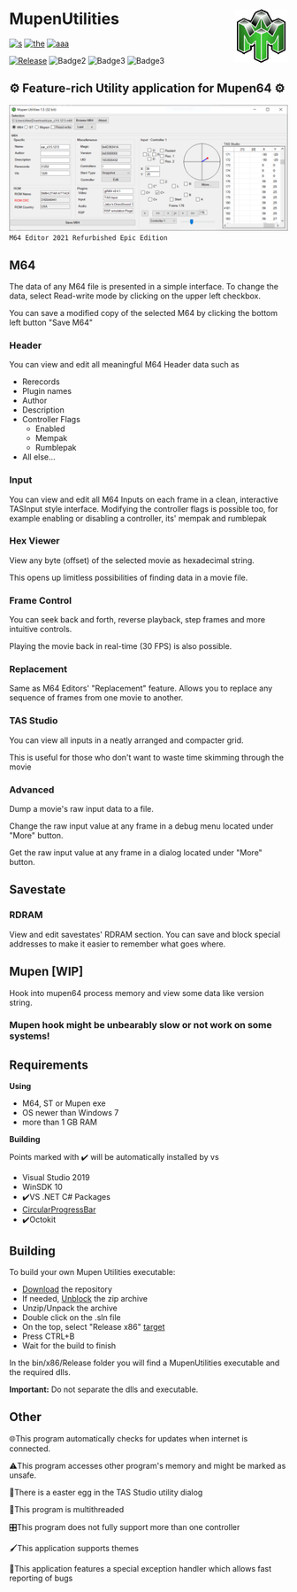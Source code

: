 # MupenUtilities<img src="https://github.com/Aurumaker72/MupenUtilities/blob/main/Resources/mupengreen.png" align="right" />
[![s](https://forthebadge.com/images/badges/not-a-bug-a-feature.svg)](https://forthebadge.com) [![the](https://forthebadge.com/images/badges/no-ragrets.svg)](https://forthebadge.com) [![aaa](https://forthebadge.com/images/badges/you-didnt-ask-for-this.svg)](https://forthebadge.com)

[![Release](https://img.shields.io/github/v/release/Aurumaker72/MupenUtilities?label=Release)](https://github.com/Aurumaker72/MupenUtilities/releases)
![Badge2](https://img.shields.io/github/last-commit/Aurumaker72/MupenUtilities?label=Latest%20Commit) ![Badge3](https://img.shields.io/github/license/Aurumaker72/MupenUtilities?label=License) ![Badge3](https://img.shields.io/badge/Maintained-yes-green) 



## ⚙️ Feature-rich Utility application for Mupen64 ⚙️</b> 


![](https://raw.githubusercontent.com/Aurumaker72/MupenUtilities/multicontroller/app.PNG)
`M64 Editor 2021 Refurbished Epic Edition`

## M64
The data of any M64 file is presented in a simple interface.
To change the data, select Read-write mode by clicking on the upper left checkbox.

You can save a modified copy of the selected M64 by clicking the bottom left button "Save M64"

### Header
You can view and edit all meaningful M64 Header data such as
- Rerecords
- Plugin names
- Author
- Description
- Controller Flags
  - Enabled
  - Mempak
  - Rumblepak
- All else...


### Input
You can view and edit all M64 Inputs on each frame in a clean, interactive TASInput style interface.
Modifying the controller flags is possible too, for example enabling or disabling a controller, its' mempak and rumblepak

### Hex Viewer
View any byte (offset) of the selected movie as hexadecimal string.

This opens up limitless possibilities of finding data in a movie file.

### Frame Control
You can seek back and forth, reverse playback, step frames and more intuitive controls.

Playing the movie back in real-time (30 FPS) is also possible.

### Replacement
Same as M64 Editors' "Replacement" feature. Allows you to replace any sequence of frames from one movie to another. 

### TAS Studio
You can view all inputs in a neatly arranged and compacter grid. 

This is useful for those who don't want to waste time skimming through the movie

### Advanced
Dump a movie's raw input data to a file.

Change the raw input value at any frame in a debug menu located under "More" button.

Get the raw input value at any frame in a dialog located under "More" button. 

## Savestate

### RDRAM
View and edit savestates' RDRAM section. You can save and block special addresses to make it easier to remember what goes where.

## Mupen [WIP]
Hook into mupen64 process memory and view some data like version string.

### __Mupen hook might be unbearably slow or not work on some systems!__

## Requirements
__Using__
- M64, ST or Mupen exe
- OS newer than Windows 7
- more than 1 GB RAM

__Building__

Points marked with ✔️ will be automatically installed by vs

- Visual Studio 2019
- WinSDK 10
- ✔️VS .NET C# Packages
- [CircularProgressBar](https://github.com/falahati/CircularProgressBar)
- ✔️Octokit


## Building
To build your own Mupen Utilities executable:
- [Download](https://github.com/Aurumaker72/MupenUtilities/zipball/main) the repository
- If needed, [Unblock](https://4sysops.com/wp-content/uploads/2015/01/Unblock-in-File-Explorer.png) the zip archive
- Unzip/Unpack the archive
- Double click on the .sln file
- On the top, select "Release x86" [target](http://ladydebug.com/blog/myimages/dotnetcore-framework/applicationpropertiesdotnetcore.png)
- Press CTRL+B
- Wait for the build to finish

In the bin/x86/Release folder you will find a MupenUtilities executable and the required dlls.

**Important:** Do not separate the dlls and executable.

## Other
🌐This program automatically checks for updates when internet is connected.

⚠️This program accesses other program's memory and might be marked as unsafe. 

🥚There is a easter egg in the TAS Studio utility dialog

🧵This program is multithreaded

🎛️This program does not fully support more than one controller

🖌️This application supports themes

🔌This application features a special exception handler which allows fast reporting of bugs

